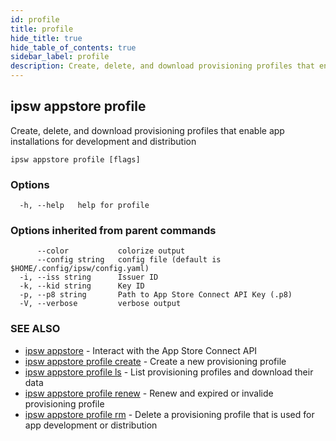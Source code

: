 ```yaml
---
id: profile
title: profile
hide_title: true
hide_table_of_contents: true
sidebar_label: profile
description: Create, delete, and download provisioning profiles that enable app installations for development and distribution
---
```

## ipsw appstore profile

Create, delete, and download provisioning profiles that enable app installations for development and distribution

```
ipsw appstore profile [flags]
```

### Options

```
  -h, --help   help for profile
```

### Options inherited from parent commands

```
      --color           colorize output
      --config string   config file (default is $HOME/.config/ipsw/config.yaml)
  -i, --iss string      Issuer ID
  -k, --kid string      Key ID
  -p, --p8 string       Path to App Store Connect API Key (.p8)
  -V, --verbose         verbose output
```

### SEE ALSO

* [ipsw appstore](/docs/cli/ipsw/appstore)	 - Interact with the App Store Connect API
* [ipsw appstore profile create](/docs/cli/ipsw/appstore/profile/create)	 - Create a new provisioning profile
* [ipsw appstore profile ls](/docs/cli/ipsw/appstore/profile/ls)	 - List provisioning profiles and download their data
* [ipsw appstore profile renew](/docs/cli/ipsw/appstore/profile/renew)	 - Renew and expired or invalide provisioning profile
* [ipsw appstore profile rm](/docs/cli/ipsw/appstore/profile/rm)	 - Delete a provisioning profile that is used for app development or distribution

